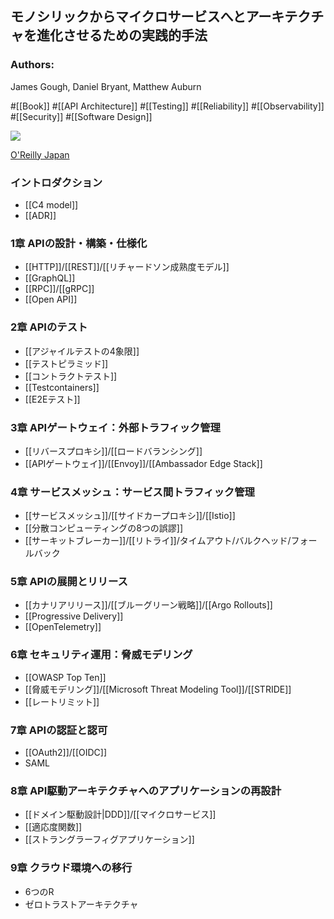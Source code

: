 ## モノシリックからマイクロサービスへとアーキテクチャを進化させるための実践的手法

### Authors:
James Gough, Daniel Bryant, Matthew Auburn

#[[Book]] #[[API Architecture]] #[[Testing]] #[[Reliability]] #[[Observability]] #[[Security]] #[[Software Design]]

![](https://www.oreilly.co.jp/books/images/picture_large978-4-8144-0089-8.jpeg)

[O'Reilly Japan](https://www.oreilly.co.jp/books/9784814400898/)

### イントロダクション
- [[C4 model]]
- [[ADR]] 
### 1章 APIの設計・構築・仕様化
- [[HTTP]]/[[REST]]/[[リチャードソン成熟度モデル]]
- [[GraphQL]]
- [[RPC]]/[[gRPC]]
- [[Open API]]
### 2章 APIのテスト 
- [[アジャイルテストの4象限]]
- [[テストピラミッド]]
- [[コントラクトテスト]]
- [[Testcontainers]]
- [[E2Eテスト]]
### 3章 APIゲートウェイ：外部トラフィック管理
- [[リバースプロキシ]]/[[ロードバランシング]]
- [[APIゲートウェイ]]/[[Envoy]]/[[Ambassador Edge Stack]]
### 4章 サービスメッシュ：サービス間トラフィック管理
- [[サービスメッシュ]]/[[サイドカープロキシ]]/[[Istio]]
- [[分散コンピューティングの8つの誤謬]]
- [[サーキットブレーカー]]/[[リトライ]]/タイムアウト/バルクヘッド/フォールバック
### 5章 APIの展開とリリース
- [[カナリアリリース]]/[[ブルーグリーン戦略]]/[[Argo Rollouts]]
- [[Progressive Delivery]]
- [[OpenTelemetry]]
### 6章 セキュリティ運用：脅威モデリング
- [[OWASP Top Ten]]
- [[脅威モデリング]]/[[Microsoft Threat Modeling Tool]]/[[STRIDE]]
- [[レートリミット]]
### 7章 APIの認証と認可
- [[OAuth2]]/[[OIDC]]
- SAML
### 8章 API駆動アーキテクチャへのアプリケーションの再設計
- [[ドメイン駆動設計|DDD]]/[[マイクロサービス]]
- [[適応度関数]]
- [[ストラングラーフィグアプリケーション]]
### 9章 クラウド環境への移行
- 6つのR
- ゼロトラストアーキテクチャ